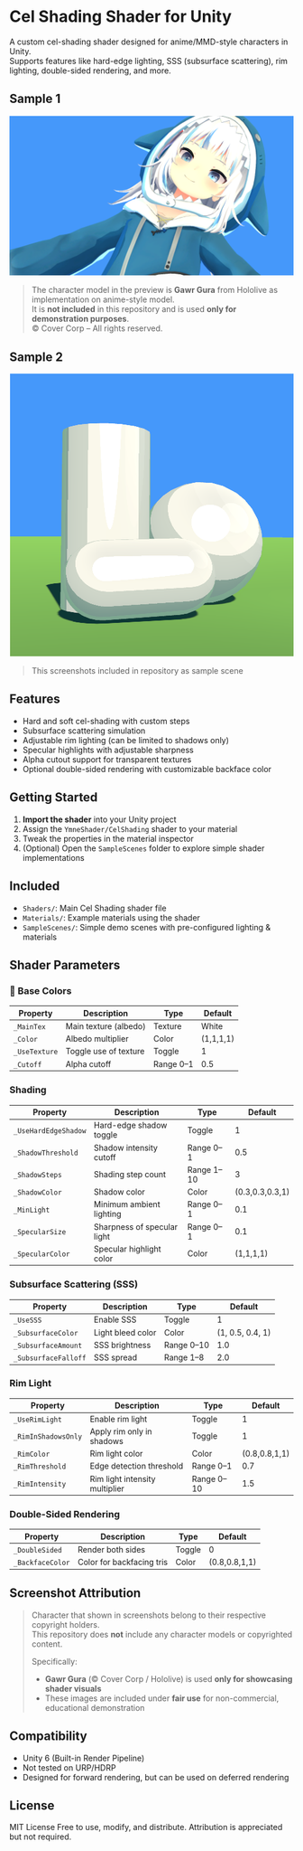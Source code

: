 # Cel Shading Shader for Unity

A custom cel-shading shader designed for anime/MMD-style characters in Unity.  
Supports features like hard-edge lighting, SSS (subsurface scattering), rim lighting, double-sided rendering, and more.

## Sample 1

<div align="center">
  <img src="Screenshots/Screenshot_1.png" alt="Preview 1"/>
</div>

> The character model in the preview is **Gawr Gura** from Hololive as implementation on anime-style model.  
> It is **not included** in this repository and is used **only for demonstration purposes**.  
> © Cover Corp – All rights reserved.

## Sample 2

<div align="center">
  <img src="Screenshots/Screenshot_2.png" alt="Preview 2"/>
</div>

> This screenshots included in repository as sample scene

## Features

- Hard and soft cel-shading with custom steps
- Subsurface scattering simulation
- Adjustable rim lighting (can be limited to shadows only)
- Specular highlights with adjustable sharpness
- Alpha cutout support for transparent textures
- Optional double-sided rendering with customizable backface color

## Getting Started

1. **Import the shader** into your Unity project
2. Assign the `YmneShader/CelShading` shader to your material
3. Tweak the properties in the material inspector
4. (Optional) Open the `SampleScenes` folder to explore simple shader implementations

## Included

- `Shaders/`: Main Cel Shading shader file
- `Materials/`: Example materials using the shader
- `SampleScenes/`: Simple demo scenes with pre-configured lighting & materials

## Shader Parameters

### 🎨 Base Colors

| Property      | Description            | Type      | Default        |
|---------------|------------------------|-----------|----------------|
| `_MainTex`    | Main texture (albedo)  | Texture   | White          |
| `_Color`      | Albedo multiplier      | Color     | (1,1,1,1)      |
| `_UseTexture` | Toggle use of texture  | Toggle    | 1              |
| `_Cutoff`     | Alpha cutoff           | Range 0–1 | 0.5            |

### Shading

| Property             | Description                 | Type       | Default         |
|----------------------|-----------------------------|------------|-----------------|
| `_UseHardEdgeShadow` | Hard-edge shadow toggle     | Toggle     | 1               |
| `_ShadowThreshold`   | Shadow intensity cutoff     | Range 0–1  | 0.5             |
| `_ShadowSteps`       | Shading step count          | Range 1–10 | 3               |
| `_ShadowColor`       | Shadow color                | Color      | (0.3,0.3,0.3,1) |
| `_MinLight`          | Minimum ambient lighting    | Range 0–1  | 0.1             |
| `_SpecularSize`      | Sharpness of specular light | Range 0–1  | 0.1             |
| `_SpecularColor`     | Specular highlight color    | Color      | (1,1,1,1)       |

### Subsurface Scattering (SSS)

| Property             | Description              | Type       | Default         |
|----------------------|--------------------------|------------|-----------------|
| `_UseSSS`            | Enable SSS               | Toggle     | 1               |
| `_SubsurfaceColor`   | Light bleed color        | Color      | (1, 0.5, 0.4, 1) |
| `_SubsurfaceAmount`  | SSS brightness           | Range 0–10 | 1.0             |
| `_SubsurfaceFalloff` | SSS spread               | Range 1–8  | 2.0             |

### Rim Light

| Property            | Description                        | Type       | Default       |
|---------------------|------------------------------------|------------|---------------|
| `_UseRimLight`      | Enable rim light                   | Toggle     | 1             |
| `_RimInShadowsOnly` | Apply rim only in shadows          | Toggle     | 1             |
| `_RimColor`         | Rim light color                    | Color      | (0.8,0.8,1,1) |
| `_RimThreshold`     | Edge detection threshold           | Range 0–1  | 0.7           |
| `_RimIntensity`     | Rim light intensity multiplier     | Range 0–10 | 1.5           |

### Double-Sided Rendering

| Property         | Description             | Type    | Default     |
|------------------|-------------------------|---------|-------------|
| `_DoubleSided`   | Render both sides       | Toggle  | 0           |
| `_BackfaceColor` | Color for backfacing tris | Color | (0.8,0.8,1,1) |

## Screenshot Attribution

> Character that shown in screenshots belong to their respective copyright holders.  
> This repository does **not** include any character models or copyrighted content.  
>  
> Specifically:
> - **Gawr Gura** (© Cover Corp / Hololive) is used **only for showcasing shader visuals**
> - These images are included under **fair use** for non-commercial, educational demonstration

## Compatibility

- Unity 6 (Built-in Render Pipeline)
- Not tested on URP/HDRP
- Designed for forward rendering, but can be used on deferred rendering

## License

MIT License
Free to use, modify, and distribute.
Attribution is appreciated but not required.

